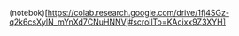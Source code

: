 



(notebok)[https://colab.research.google.com/drive/1fj4SGz-q2k6csXylN_mYnXd7CNuHNNVj#scrollTo=KAcixx9Z3XYH]
